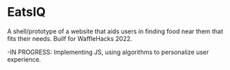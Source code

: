 # EatsIQ
A shell/prototype of a website that aids users in finding food near them that fits their needs. Builf for WaffleHacks 2022.

-IN PROGRESS: Implementing JS, using algorithms to personalize user experience.
